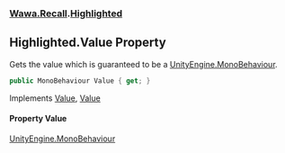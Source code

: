 ### [Wawa.Recall](Wawa.Recall.md 'Wawa.Recall').[Highlighted](Highlighted.md 'Wawa.Recall.Highlighted')

## Highlighted.Value Property

Gets the value which is guaranteed to be a [UnityEngine.MonoBehaviour](https://docs.microsoft.com/en-us/dotnet/api/UnityEngine.MonoBehaviour 'UnityEngine.MonoBehaviour').

```csharp
public MonoBehaviour Value { get; }
```

Implements [Value](IValued{T}.Value.md 'Wawa.Recall.IValued<T>.Value'), [Value](IVanilla.Value.md 'Wawa.Recall.IVanilla.Value')

#### Property Value
[UnityEngine.MonoBehaviour](https://docs.microsoft.com/en-us/dotnet/api/UnityEngine.MonoBehaviour 'UnityEngine.MonoBehaviour')
